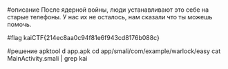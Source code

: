 #

#описание
После ядерной войны, люди устанавливают это себе на старые телефоны. У нас их не осталось, нам сказали что ты можешь помочь. 

#flag
kaiCTF{214ec8aa0c94f81e6f943cd8176b088c}

#решение
apktool d app.apk
cd app/smali/com/example/warlock/easy
cat MainActivity.smali | grep kai
